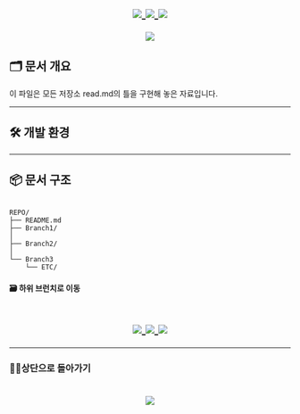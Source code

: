 <h1 align="center">
  <a href="https://github.com/skwjdgh">
    <img align="center" src="https://img.shields.io/badge/goto-Main-green.svg" />
  </a>

  <a href="link">
    <img align="center" src="https://img.shields.io/badge/NAME-NAME-green.svg" />
  </a>
  
  <a href="link">
    <img align="center" src="https://img.shields.io/badge/NAME-NAME-green.svg" />
  </a>
  
</h1>


<p align="center">
  <img align="center" src="https://capsule-render.vercel.app/api?type=blur&height=200&color=gradient&text=NAME%20NAME&descAlign=59&section=header">
</p>



## 🗂 문서 개요

이 파일은 모든 저장소 read.md의 틀을 구현해 놓은 자료입니다.

---


## 🛠️ 개발 환경

---

## 📦 문서 구조

```

REPO/
├── README.md      
├── Branch1/                 
│   
├── Branch2/           
│   
└── Branch3                             
    └── ETC/

```
####  🗃️ 하위 브런치로 이동

<h1 align="center">
  
  <a href="branch1">
    <img align="center" src="https://img.shields.io/badge/goto-Branch1-yellow.svg" />
  </a>
  <a href="branch2">
    <img align="center" src="https://img.shields.io/badge/goto-Branch2-yellow.svg" />
  </a>
  <a href="branch3">
    <img align="center" src="https://img.shields.io/badge/goto-Branch3-yellow.svg" />
  </a>
  
</h1>


---
###  👨‍💻상단으로 돌아가기

<h1 align="center">
        <a href="link">
    <img align="center" src="https://img.shields.io/badge/NAME-NAME-green.svg" />
  </a>
</h1>
